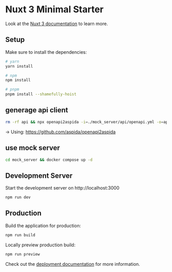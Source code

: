 # Nuxt 3 Minimal Starter

Look at the [Nuxt 3 documentation](https://nuxt.com/docs/getting-started/introduction) to learn more.

## Setup

Make sure to install the dependencies:

```bash
# yarn
yarn install

# npm
npm install

# pnpm
pnpm install --shamefully-hoist
```

## generage api client

```bash
rm -rf api && npx openapi2aspida -i=./mock_server/api/openapi.yml -o=api/
```
→ Using: https://github.com/aspida/openapi2aspida

## use mock server

```bash
cd mock_server && docker compose up -d
```

## Development Server

Start the development server on http://localhost:3000

```bash
npm run dev
```

## Production

Build the application for production:

```bash
npm run build
```

Locally preview production build:

```bash
npm run preview
```

Check out the [deployment documentation](https://nuxt.com/docs/getting-started/deployment) for more information.
